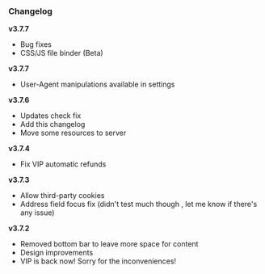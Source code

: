 ### Changelog
**v3.7.7**
- Bug fixes
- CSS/JS file binder (Beta)

**v3.7.7**
- User-Agent manipulations available in settings

**v3.7.6**
- Updates check fix
- Add this changelog
- Move some resources to server

**v3.7.4**
- Fix VIP automatic refunds 
  
**v3.7.3**
- Allow third-party cookies
- Address field focus fix (didn't test much though , let me know if there's any issue)
  
**v3.7.2**
- Removed bottom bar to leave more space for content
- Design improvements
- VIP is back now! Sorry for the inconveniences!
